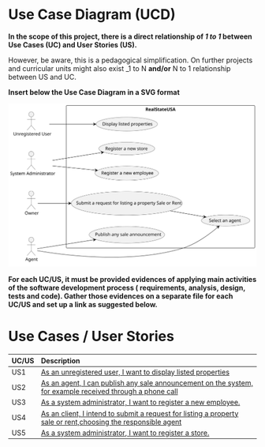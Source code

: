 # Use Case Diagram (UCD)

**In the scope of this project, there is a direct relationship of _1 to 1_ between Use Cases (UC) and User Stories (US).**

However, be aware, this is a pedagogical simplification. On further projects and curricular units might also exist _1 to
N **and/or** N to 1 relationship between US and UC.

**Insert below the Use Case Diagram in a SVG format**

![Use Case Diagram](svg/use-case-diagram.svg)

**For each UC/US, it must be provided evidences of applying main activities of the software development process (
requirements, analysis, design, tests and code). Gather those evidences on a separate file for each UC/US and set up a
link as suggested below.**

# Use Cases / User Stories

| UC/US | Description                                                                                                                           |                   
|:------|:--------------------------------------------------------------------------------------------------------------------------------------|
| US1   | [As an unregistered user, I want to display listed properties ](../../us008/Readme.md)                                                |
| US2   | [As an agent, I can publish any sale announcement on the system, for example received through a phone call](../../us009/Readme.md)    |
| US3   | [As a system administrator, I want to register a new employee.](../../us010/Readme.md)                                                |
| US4   | [As an client, I intend to submit a request for listing a property sale or rent,choosing the responsible agent](../../us011/Readme.md) |
| US5   | [As a system administrator, I want to register a store. ](../../us012/Readme.md)                                                      |

